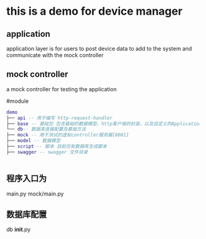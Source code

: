# this is a demo for device manager
  ## application 
   application layer is for users to post device data to add to the system
   and communicate with the mock controller
  ## mock controller
   a mock controller for testing the application
   
#module
```lua
demo
├── api -- 用于编写 http-request-handler
├── base -- 基础包 包含基础的数据模型，http客户端的封装，以及自定义的Application
└── db-- 数据库连接配置及基础方法 
├── mock -- 用于测试的虚拟controller服务器[8081]
├── model -- 数据模型
├── script -- 脚本 目前仅有数据库生成脚本
├── swagger -- swagger 文件目录
	 
```
## 程序入口为
   main.py mock/main.py
## 数据库配置
   db __init__.py
  
  